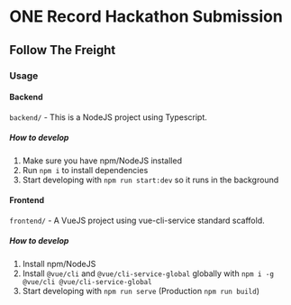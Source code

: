 # ONE Record Hackathon Submission

## Follow The Freight

### Usage

#### Backend
`backend/` - This is a NodeJS project using Typescript.

##### How to develop
1. Make sure you have npm/NodeJS installed
2. Run `npm i` to install dependencies
3. Start developing with `npm run start:dev` so it runs in the background


#### Frontend
`frontend/` - A VueJS project using vue-cli-service standard scaffold.

##### How to develop
1. Install npm/NodeJS
2. Install `@vue/cli` and `@vue/cli-service-global` globally with `npm i -g @vue/cli @vue/cli-service-global`
3. Start developing with `npm run serve` (Production `npm run build`)

